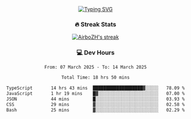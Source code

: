 
<div align="center">
  <a href="https://git.io/typing-svg"><img src="https://readme-typing-svg.demolab.com?font=Fira+Code&size=30&pause=1000&color=33F7F5&center=true&vCenter=true&width=435&lines=Hi+there+%F0%9F%91%8B+I+am+AirboZH+;Welcome+to+my+Github" alt="Typing SVG" /></a>

<h3>🔥 Streak Stats</h3>

<!-- GitHub Readme Streak Stats - https://github.com/DenverCoder1/github-readme-streak-stats -->
<p>
  <a href="https://github.com/DenverCoder1/github-readme-streak-stats">
    <img title="🔥 Get streak stats for your profile at git.io/streak-stats" alt="AirboZH's streak" src="https://streak-stats.demolab.com/?user=AirboZH&theme=monokai-metallian&hide_border=true"/>
  </a>
</p>

<h3>💻 Dev Hours</h3>
<!--START_SECTION:waka-->

```txt
From: 07 March 2025 - To: 14 March 2025

Total Time: 18 hrs 50 mins

TypeScript       14 hrs 43 mins  ███████████████████▓░░░░░   78.09 %
JavaScript       1 hr 19 mins    █▓░░░░░░░░░░░░░░░░░░░░░░░   07.00 %
JSON             44 mins         █░░░░░░░░░░░░░░░░░░░░░░░░   03.93 %
CSS              29 mins         ▓░░░░░░░░░░░░░░░░░░░░░░░░   02.58 %
Bash             25 mins         ▓░░░░░░░░░░░░░░░░░░░░░░░░   02.29 %
```

<!--END_SECTION:waka-->
</div>  

